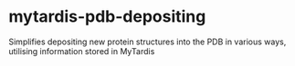 mytardis-pdb-depositing
=======================

Simplifies depositing new protein structures into the PDB in various ways, utilising information stored in MyTardis